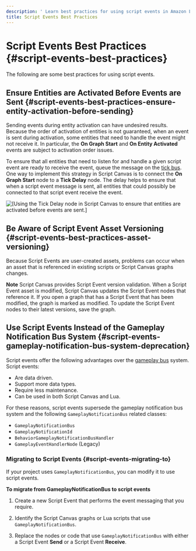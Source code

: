 ```yaml
---
description: ' Learn best practices for using script events in Amazon Lumberyard. '
title: Script Events Best Practices
---
```

# Script Events Best Practices {#script-events-best-practices}

The following are some best practices for using script events\.

## Ensure Entities are Activated Before Events are Sent {#script-events-best-practices-ensure-entity-activation-before-sending}

Sending events during entity activation can have undesired results\. Because the order of activation of entities is not guaranteed, when an event is sent during activation, some entities that need to handle the event might not receive it\. In particular, the **On Graph Start** and **On Entity Activated** events are subject to activation order issues\.

To ensure that all entities that need to listen for and handle a given script event are ready to receive the event, queue the message on the [tick bus](/docs/userguide/components/entity-system-pg-tick-bus.md)\. One way to implement this strategy in Script Canvas is to connect the **On Graph Start** node to a **Tick Delay** node\. The delay helps to ensure that when a script event message is sent, all entities that could possibly be connected to that script event receive the event\.

![\[Using the Tick Delay node in Script Canvas to ensure that entities are activated before events are sent.\]](/images/userguide/script-canvas-script-events-9.png)

## Be Aware of Script Event Asset Versioning {#script-events-best-practices-asset-versioning}

Because Script Events are user\-created assets, problems can occur when an asset that is referenced in existing scripts or Script Canvas graphs changes\.

**Note**
Script Canvas provides Script Event version validation\. When a Script Event asset is modified, Script Canvas updates the Script Event nodes that reference it\. If you open a graph that has a Script Event that has been modified, the graph is marked as modified\. To update the Script Event nodes to their latest versions, save the graph\.

## Use Script Events Instead of the Gameplay Notification Bus System {#script-events-gameplay-notification-bus-system-deprecation}

Script events offer the following advantages over the [gameplay bus](/docs/userguide/components/entity-system-gameplay-bus.md) system\. Script events:
+ Are data driven\.
+ Support more data types\.
+ Require less maintenance\.
+ Can be used in both Script Canvas and Lua\.

For these reasons, script events supersede the gameplay notification bus system and the following `GameplayNotificationBus` related classes:
+ `GameplayNotificationBus`
+ `GameplayNotificationId`
+ `BehaviorGameplayNotificationBusHandler`
+ `GameplayEventHandlerNode` \(Legacy\)

### Migrating to Script Events {#script-events-migrating-to}

If your project uses `GameplayNotificationBus`, you can modify it to use script events\.

**To migrate from GameplayNotificationBus to script events**

1. Create a new Script Event that performs the event messaging that you require\.

1. Identify the Script Canvas graphs or Lua scripts that use `GameplayNotificationBus`\.

1. Replace the nodes or code that use `GameplayNotificationBus` with either a Script Event **Send** or a Script Event **Receive**\.